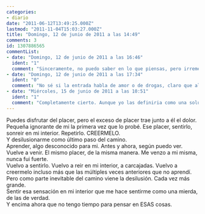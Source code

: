 ```yaml
---
categories:
- diario
date: "2011-06-12T13:49:25.000Z"
lastmod: "2011-11-04T15:03:27.000Z"
title: "Domingo, 12 de junio de 2011 a las 14:49"
comments: 3
id: 1307886565
commentList:
- date: "Domingo, 12 de junio de 2011 a las 16:46"
  ident: "1"
  comment: "Sinceramente, no puedo saber en lo que piensas, pero irremediablemente me viene a la cabeza la droga, que una vez al año intenta apoderarse de mi. Y que cada vez me aporta menos, hasta el punto de que ya ni siquiera merece la pena\nPero se que necesito (quiero, deseo) volver a estar arriba, volando, tumbado en mi cama, nadando en una tormenta, flotando en el espacio... A la vez, ya"
- date: "Domingo, 12 de junio de 2011 a las 17:34"
  ident: "0"
  comment: "No sé si la entrada habla de amor o de drogas, claro que al fin y al cabo son la misma cosa.\nEl amor... es.\nLas drogas son malas. Con lo fácil que es decir NO a las drogas. Consumir drogas es buscarse otro problema."
- date: "Miércoles, 15 de junio de 2011 a las 10:51"
  ident: "1"
  comment: "Completamente cierto. Aunque yo las definiria como una solucion facil, bastante problematica a tus problemas"
---
```


Puedes disfrutar del placer, pero el exceso de placer trae junto a él el dolor.  
Pequeña ignorante de mi la primera vez que lo probé. Ese placer, sentirlo, sonreir en mi interior. Repetirlo. CREERMELO.  
Y desilusionarme como último paso del camino.  
Aprender, algo desconocido para mi. Antes y ahora, según puedo ver.  
Vuelve a venir. El mismo placer, de la misma manera. Me venzo a mi misma, nunca fui fuerte.   
Vuelvo a sentirlo. Vuelvo a reir en mi interior, a carcajadas. Vuelvo a creermelo incluso más que las múltiples veces anteriores que no aprendí.   
Pero como parte inevitable del camino viene la desilusión. Cada vez más grande.  
Sentir esa sensación en mi interior que me hace sentirme como una mierda, de las de verdad.  
Y encima ahora que no tengo tiempo para pensar en ESAS cosas.